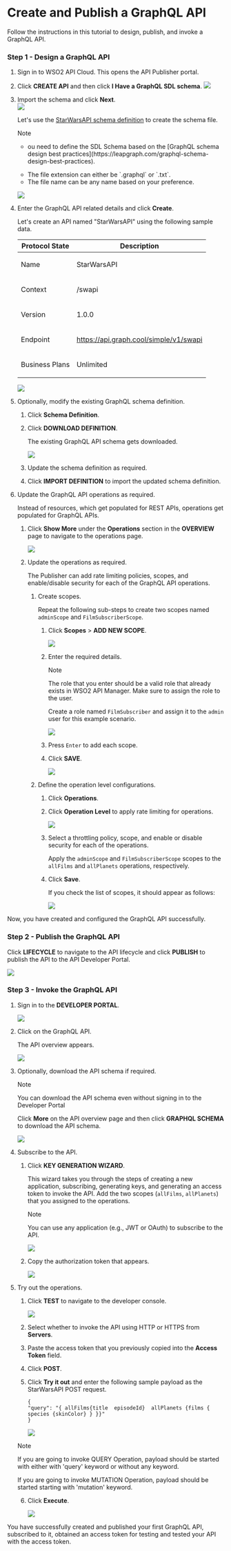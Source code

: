 # Create and Publish a GraphQL API

Follow the instructions in this tutorial to design, publish, and invoke a GraphQL API.

### Step 1 - Design a GraphQL API

1. Sign in to WSO2 API Cloud. This opens the API Publisher portal.

2. Click **CREATE API** and then click **I Have a GraphQL SDL schema**.
![](../../assets/img/tutorials/create-graphql-schema.png)

3. Import the schema and click **Next**.  
![](../../assets/img/tutorials/import-graphql-schema.png)

     Let's use the [StarWarsAPI schema definition](../../../assets/attachments/learn/schema_graphql.graphql) to create the schema file. 
   
      <html>
      <div class="admonition note">
      <p class="admonition-title">Note</p>
      <ul><li>
      <p>ou need to define the SDL Schema based on the [GraphQL schema design best practices](https://leapgraph.com/graphql-schema-design-best-practices).</li>
      <li>The file extension can either be `.graphql` or `.txt`. </li>
      <li> The file name can be any name based on your preference.</li></ul>
      </div> 
      </html>

      ![](../../assets/img/tutorials/import-graphql-schema-via-file.png)

4. Enter the GraphQL API related details and click **Create**. 
    
    Let's create an API named "StarWarsAPI" using the following sample data.
      <html>
         <table>
            <thead>
            <tr class="header">
            <th><div>
            <div>
            Protocol State
            </div>
            </div></th>
            <th><div>
            <div>
            Description
            </div>
            </div></th>
            </tr>
            </thead>
            <td >
               <p>Name</p>
            </td>
            <td>
               <p>StarWarsAPI</p>
            </td>
            </tr>
            <tr>
            <td>
               <p>Context</p>
            </td>
            <td>
               <p>	
               /swapi</p>
            </td>
            </tr>
            <tr>
            <td>
               <p>Version</p>
            </td>
            <td>
               <p>1.0.0</p>
            </td>
            </tr>
            <tr>
            <td>
               <p>Endpoint</p>
            </td>
            <td>
               <a href="https://api.graph.cool/simple/v1/swapi" target="_blank">https://api.graph.cool/simple/v1/swapi</a>
            </td>
            </tr>
            <tr>
            <td >
               <p>Business Plans</p>
            </td>
            <td>
               <p>Unlimited</p>
            </td>
            </tr>
         </table>
      </html>

      ![](../../assets/img/tutorials/add-graphql-api-details.png)

5. Optionally, modify the existing GraphQL schema definition.

    1. Click **Schema Definition**.

    2. Click **DOWNLOAD DEFINITION**.

         The existing GraphQL API schema gets downloaded.

         ![](../../assets/img/tutorials/download-schema-definition.png)

    3. Update the schema definition as required.

    4. Click **IMPORT DEFINITION** to import the updated schema definition.

6. Update the GraphQL API operations as required.

    Instead of resources, which get populated for REST APIs, operations get populated for GraphQL APIs.

    1. Click **Show More** under the **Operations** section in the **OVERVIEW** page to navigate to the operations page.

         ![](../../assets/img/tutorials/operations.png)  
     
    2. Update the operations as required.
         
        The Publisher can add rate limiting policies, scopes, and enable/disable security for each of the GraphQL API operations.

        1. Create scopes.

            Repeat the following sub-steps to create two scopes named `adminScope` and `FilmSubscriberScope`.

            1. Click **Scopes** > **ADD NEW SCOPE**.

               ![](../../assets/img/tutorials/add-scope.png)

            2. Enter the required details.

                  <div class="admonition note">
                  <p class="admonition-title">Note</p>
                  <p> 
                  The role that you enter should be a valid role that already exists in WSO2 API Manager. Make sure to assign the role to the user.
                  </p>
                  </div>
                  
                  Create a role named `FilmSubscriber` and assign it to the `admin` user for this example scenario.
                 
                  ![](../../assets/img/tutorials/create-scope.png)

            3. Press `Enter` to add each scope. 

            4. Click **SAVE**.

               ![](../../assets/img/tutorials/starwars-scope-list.png)

         2. Define the operation level configurations.

            1. Click **Operations**.
            
            2. Click **Operation Level** to apply rate limiting for operations.

               ![](../../assets/img/tutorials/update-operations.png) 

            3. Select a throttling policy, scope, and enable or disable security for each of the operations. 

                 Apply the `adminScope` and `FilmSubscriberScope` scopes to the `allFilms` and `allPlanets` operations, respectively.
            
            4. Click **Save**.

                 If you check the list of scopes, it should appear as follows:

                 ![](../../assets/img/tutorials/scope-list.png)

Now, you have created and configured the GraphQL API successfully. 

### Step 2 - Publish the GraphQL API

Click **LIFECYCLE** to navigate to the API lifecycle and click **PUBLISH** to publish the API to the API Developer Portal.

![](../../assets/img/tutorials/publish-graphql-api.png)

### Step 3 - Invoke the GraphQL API

1. Sign in to the **DEVELOPER PORTAL**.

   ![](../../assets/img/tutorials/starwars-in-dev-portal.png)
    
2. Click on the GraphQL API.
   
     The API overview appears.
 
     ![](../../assets/img/tutorials/api-overview.png)

3. Optionally, download the API schema if required.

      <html>
      <div class="admonition note">
      <p class="admonition-title">Note</p>
      <p> You can download the API schema even without signing in to the Developer Portal</p>
      </div> 
      </html>

     Click **More** on the API overview page and then click **GRAPHQL SCHEMA** to download the API schema.

     ![](../../assets/img/tutorials/download-schema.png)

5. Subscribe to the API.

    1. Click **KEY GENERATION WIZARD**.
    
       This wizard takes you through the steps of creating a new application, subscribing, generating keys, and generating an access token to invoke the API. Add the two scopes (`allFilms`, `allPlanets`) that you assigned to the operations.

       <div class="admonition note">
       <p class="admonition-title">Note</p>
       <p> 
       You can use any application (e.g., JWT or OAuth) to subscribe to the API.
       </p>
       </div>

       ![](../../assets/img/tutorials/starwars-scopes-gen-access-token.png)

    2. Copy the authorization token that appears.

       ![](../../assets/img/tutorials/copy-access-token-starwars.png)

6. Try out the operations.
    1. Click **TEST** to navigate to the developer console.

       ![](../../assets/img/tutorials/authorization-token.png)

    2. Select whether to invoke the API using HTTP or HTTPS from **Servers**.

    3. Paste the access token that you previously copied into the **Access Token** field.

    4. Click **POST**.
    
    5. Click **Try it out** and enter the following sample payload as the StarWarsAPI POST request.
    
         ```
         {
         "query": "{ allFilms{title  episodeId}  allPlanets {films { species {skinColor} } }}"
         }   
         ```

         ![](../../assets/img/tutorials/post-try-out-starwars.png)

      <html>
      <div class="admonition note">
      <p class="admonition-title">Note</p>
      <p>If you are going to invoke QUERY Operation, payload should be started with either with 'query' keyword or without any keyword.</p>
      <p>If you are going to invoke MUTATION Operation, payload should be started starting with 'mutation' keyword.</p>
      </div> 
      </html>

    6. Click **Execute**.

       ![](../../assets/img/tutorials/post-response-starwars.png)

You have successfully created and published your first GraphQL API, subscribed to it, obtained an access token for testing and tested your API with the access token.
